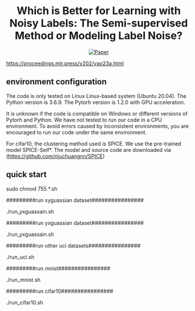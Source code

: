 
<div align="center">   
  
# Which is Better for Learning with Noisy Labels: The Semi-supervised Method or Modeling Label Noise? 
[![Paper](https://img.shields.io/badge/ICML2023-green)](https://proceedings.mlr.press/v202/yao23a.html)

</div>

https://proceedings.mlr.press/v202/yao23a.html




## environment configuration

The code is only tested on Linux Linux-based system (Ubuntu 20.04). 
The Python version is 3.6.9. The Pytorh version is 1.2.0 with GPU acceleration. 

It is unknown if the code is compatible on Windows or different versions of Pytorh and Python. 
We have not tested to run our code in a CPU environment. 
To avoid errors caused by inconsistent environments, you are encouraged to run our code under the same environment.

For cifar10, the clustering method used is SPICE. We use the pre-trained model SPICE-Self*. The model and source code are downloaded via (https://github.com/niuchuangnn/SPICE)

## quick start

sudo chmod 755 *.sh

#########run xyguassian dataset################

./run_yxguassain.sh

#########run yxguassian dataset################

./run_yxguassain.sh

#########run other uci datasets################

./run_uci.sh

#########run mnist################

./run_mnist.sh


#########run cifar10################

./run_cifar10.sh







